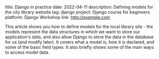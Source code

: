 ﻿title: Django in practice
date: 2022-04-11
description: Defining models for the city library website
tag: django
project: Django course for beginners
platform: Django Workshop
link: http://example.com

This article shows you how to define models for the local library site - the models represent the data structures in which we want to store our application's data, and also allow Django to store the data in the database for us (and modify later). It covers what a model is, how it is declared, and some of the basic field types. It also briefly shows some of the main ways to access model data.